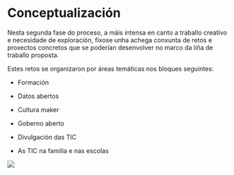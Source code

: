 # Conceptualización

Nesta segunda fase do proceso, a máis intensa en canto a traballo creativo e necesidade de exploración, fíxose unha achega conxunta de retos e proxectos concretos que se poderían desenvolver no marco da liña de traballo proposta.

Estes retos se organizaron por áreas temáticas nos bloques seguintes:

- Formación

- Datos abertos

- Cultura maker

- Goberno aberto

- Divulgación das TIC

- As TIC na familia e nas escolas



![](http://forxa.colab.coruna.gal/Co-Lab/obradoiro/raw/master/o_ser_dixital/imaxes/photo68606094350591983.jpg)
